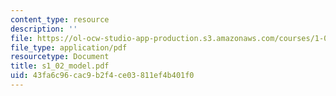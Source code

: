 ```yaml
---
content_type: resource
description: ''
file: https://ol-ocw-studio-app-production.s3.amazonaws.com/courses/1-051-structural-engineering-design-fall-2003/43fa6c96cac9b2f4ce03811ef4b401f0_s1_02_model.pdf
file_type: application/pdf
resourcetype: Document
title: s1_02_model.pdf
uid: 43fa6c96-cac9-b2f4-ce03-811ef4b401f0
---
```

